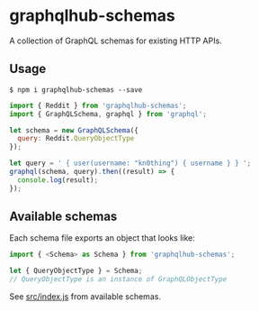# graphqlhub-schemas

A collection of GraphQL schemas for existing HTTP APIs.

## Usage

```
$ npm i graphqlhub-schemas --save
```

```js
import { Reddit } from 'graphqlhub-schemas';
import { GraphQLSchema, graphql } from 'graphql';

let schema = new GraphQLSchema({
  query: Reddit.QueryObjectType
});

let query = ' { user(username: "kn0thing") { username } } ';
graphql(schema, query).then((result) => {
  console.log(result);
});
```

## Available schemas

Each schema file exports an object that looks like:

```js
import { <Schema> as Schema } from 'graphqlhub-schemas';

let { QueryObjectType } = Schema;
// QueryObjectType is an instance of GraphQLObjectType
```

See [src/index.js](src/index.js) from available schemas.
